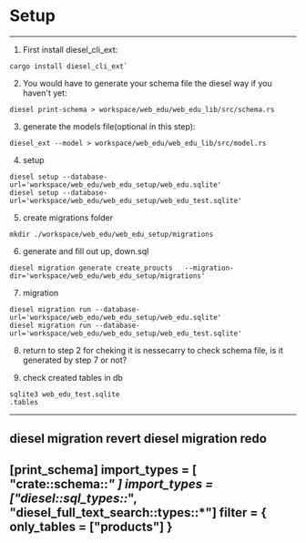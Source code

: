 # Setup

---

1. First install diesel_cli_ext:

```
cargo install diesel_cli_ext`
```

2. You would have to generate your schema file the diesel way if you haven't yet:

```
diesel print-schema > workspace/web_edu/web_edu_lib/src/schema.rs
```

3. generate the models file(optional in this step):

```
diesel_ext --model > workspace/web_edu/web_edu_lib/src/model.rs
```

4. setup

```
diesel setup --database-url='workspace/web_edu/web_edu_setup/web_edu.sqlite'
diesel setup --database-url='workspace/web_edu/web_edu_setup/web_edu_test.sqlite'
```

5. create migrations folder

```
mkdir ./workspace/web_edu/web_edu_setup/migrations
```

6. generate and fill out up, down.sql

```
diesel migration generate create_proucts   --migration-dir='workspace/web_edu/web_edu_setup/migrations'
```

7. migration

```
diesel migration run --database-url='workspace/web_edu/web_edu_setup/web_edu.sqlite'   
diesel migration run --database-url='workspace/web_edu/web_edu_setup/web_edu_test.sqlite'
```

8. return to step 2 for cheking it is nessecarry to check schema file, is it generated by step 7 or not?

9. check created tables in db

```
sqlite3 web_edu_test.sqlite
.tables
```

---
diesel migration revert
diesel migration redo
---
[print_schema]
import_types = [ "crate::schema::*" ]
import_types = ["diesel::sql_types::*", "diesel_full_text_search::types::*"]
filter = { only_tables = ["products"] }
----
